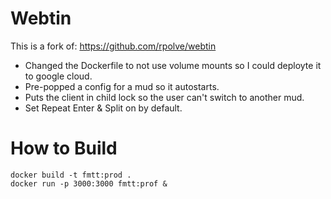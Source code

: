 # Webtin

This is a fork of: https://github.com/rpolve/webtin

- Changed the Dockerfile to not use volume mounts so I could deployte it to google cloud.
- Pre-popped a config for a mud so it autostarts.
- Puts the client in child lock so the user can't switch to another mud. 
- Set Repeat Enter & Split on by default.


# How to Build

```
docker build -t fmtt:prod .
docker run -p 3000:3000 fmtt:prof &
```
